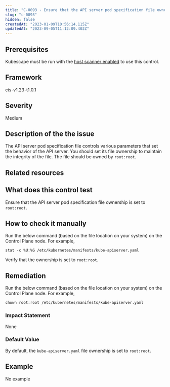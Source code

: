 ```yaml
---
title: "C-0093 - Ensure that the API server pod specification file ownership is set to root:root"
slug: "c-0093"
hidden: false
createdAt: "2023-01-09T10:56:14.115Z"
updatedAt: "2023-09-05T11:12:09.402Z"
---
```

## Prerequisites
Kubescape must be run with the [host scanner enabled](/docs/scanning/#the-host-scanner) to use this control.
## Framework
cis-v1.23-t1.0.1
## Severity
Medium
## Description of the the issue
The API server pod specification file controls various parameters that set the behavior of the API server. You should set its file ownership to maintain the integrity of the file. The file should be owned by `root:root`.
## Related resources

## What does this control test
Ensure that the API server pod specification file ownership is set to `root:root`.
## How to check it manually
Run the below command (based on the file location on your system) on the Control Plane node. For example,

 
```
stat -c %U:%G /etc/kubernetes/manifests/kube-apiserver.yaml

```
 Verify that the ownership is set to `root:root`.
## Remediation
Run the below command (based on the file location on your system) on the Control Plane node. For example,

 
```
chown root:root /etc/kubernetes/manifests/kube-apiserver.yaml

```
### Impact Statement
None
### Default Value
By default, the `kube-apiserver.yaml` file ownership is set to `root:root`.
## Example
No example